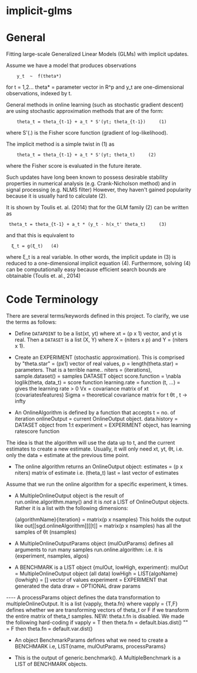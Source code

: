 implicit-glms
=============

# General

Fitting large-scale Generalized Linear Models (GLMs) with implicit updates.

Assume we have a model that produces observations 
```
    y_t  ~  f(theta*)
```   
for t = 1,2...  theta* = parameter vector in R^p
and y_t are one-dimensional observations, indexed by t.

General methods in online learning (such as stochastic gradient descent)
are using stochastic approximation methods that are of the form:
```
    theta_t = theta_{t-1} + a_t * S'(yt; theta_{t-1})     (1)
```

where S'(.) is the Fisher score function (gradient of log-likelihood).

The implicit method is a simple twist in (1) as
```
    theta_t = theta_{t-1} + a_t * S'(yt; theta_t)     (2)
```
where the Fisher score is evaluated in the future iterate.

Such updates have long been known to possess desirable stability properties in numerical
analysis (e.g. Crank-Nicholson method) and in signal processing (e.g. NLMS filter)
However, they haven't gained popularity because it is usually hard to calculate (2).

It is shown by Toulis et. al. (2014) that for the GLM family (2) can be written as
```
 theta_t = theta_{t-1} + a_t * (y_t - h(x_t' theta_t)     (3)
```
and that this is equivalent to
```
  ξ_t = g(ξ_t)   (4)
```

where ξ_t is a real variable. In other words, the implicit update in (3)
is reduced to a one-dimensional implicit equation (4).
Furthermore, solving (4) can be computationally easy because efficient search
bounds are obtainable (Toulis et. al., 2014)

# Code Terminology

There are several terms/keywords defined in this project.
To clarify, we use the terms as follows:

* Define ```DATAPOINT``` to be a list(xt, yt) where xt = (p x 1) vector, 
  and yt is real. Then a ```DATASET``` is a list (X, Y) where 
   X = (niters x p) and Y = (niters x 1).

* Create an EXPERIMENT (stochastic approximation). This is comprised by 
   "theta.star" =  (px1) vector of real values, 
    p = length(theta.star) = parameters. That is a terrible name..
   niters = (iterations), 
   sample.dataset() = samples DATASET object
   score.function = \nabla loglik(theta, data_t) = score function
   learning.rate = function (t, ...) = gives the learning rate > 0
   Vx = covariance matrix of xt (covariatesfeatures)
   Sigma = theoretical covariance matrix for t θt  , t -> infty

* An OnlineAlgorithm is defined by a function that accepts 
   t = no. of iteration
   onlineOutput = current OnlineOutput object.
   data.history  = DATASET object from 1:t
   experiment = EXPERIMENT object, has learning ratescore function

 The idea is that the algorithm will use the data up to t, and the current estimates
 to create a new estimate. Usually, it will only need xt, yt, θt, 
 i.e. only the data + estimate at the previous time point.

* The online algorithm returns an OnlineOutput object:
   estimates = (p  x niters) matrix of estimate i.e. (theta_t)
   last = last vector of estimates

 Assume that we run the online algorithm for a specific experiment, k times.

* A MultipleOnlineOutput object is the result of run.online.algorithm.many()
 and it is *not* a LIST of OnlineOutput objects. Rather it is a list
 with the following dimensions:

   {algorithmName}{iteration} = matrix(p x nsamples)
 This holds the output like
   out[[sgd.onlineAlgorithm]][[t]] = matrix(p x nsamples)
 has all the samples of θt    (nsamples)

* A MultipleOnlineOutputParams object (mulOutParams) defines all arguments
 to run many samples run.online.algorithm:
 i.e. it is 
   {experiment, nsamples, algos}
 
* A BENCHMARK is a LIST object {mulOut, lowHigh, experiment}:
   mulOut = MultipleOnlineOutput object (all data)
   lowHigh = LIST{algoName}{lowhigh} = [] vector of values
   experiment = EXPERIMENT that generated the data
   draw = OPTIONAL draw params

 ----  A processParams object defines the data transformation to multipleOnlineOutput.
   It is a list {vapply, theta.fn} where vapply = {T,F} defines whether
   we are transforming vectors of theta_t or F if we transform the entire 
   matrix of theta_t samples.
   NEW: theta.t.fn is disabled. We made the following hard-coding
       if vapply = T then theta.fn = default.bias.dist()
            ""   = F then theta.fn = default.var.dist()

* An object BenchmarkParams defines what we need to create a BENCHMARK i.e, 
   LIST{name, mulOutParams, processParams}

* This is the output of generic.benchmark(). 
 A MultipleBenchmark is a LIST of BENCHMARK objects.

